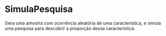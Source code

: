 # SimulaPesquisa
Gera uma amostra com ocorrência aleatória de uma característica, e simula uma pesquisa para descobrir a proporção dessa característica.
